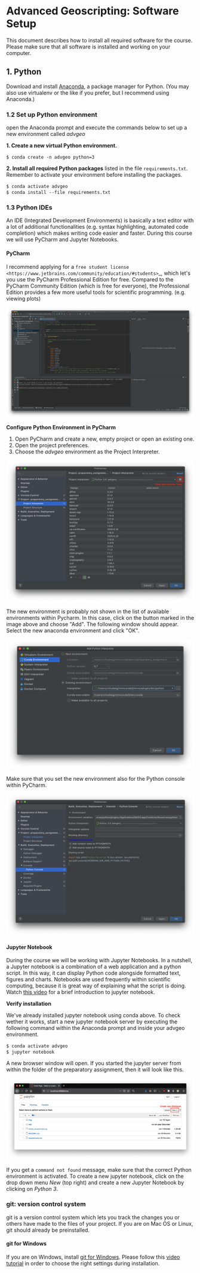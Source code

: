 # Advanced Geoscripting: Software Setup

This document describes how to install all required software for the course. Please make sure that all software is installed and working on your computer.

## 1. Python

Download and install [Anaconda](https://www.anaconda.com/products/individual), a package manager for Python. (You may also use virtualenv or the like if you prefer, but I recommend using Anaconda.)

### 1.2 Set up Python environment

open the Anaconda prompt and execute the commands below to set up a new environment called *advgeo*

**1. Create a new virtual Python environment.**

```
$ conda create -n advgeo python=3
```

**2. Install all required Python packages** listed in the file `requirements.txt`. Remember to activate your environment before installing the packages.

```
$ conda activate advgeo
$ conda install --file requirements.txt
```

### 1.3 Python IDEs

An IDE (Integrated Development Environments) is basically a text editor with a lot of additional functionalities (e.g. syntax highlighting, automated code completion) which makes writing code easier and faster. During this course we will use PyCharm and Jupyter Notebooks.

#### PyCharm

I recommend applying for a `free student license <https://www.jetbrains.com/community/education/#students>`_, which let's you use the PyCharm Professional Edition for free. Compared to the PyCharm Community Edition (which is free for everyone), the Professional Edition provides a few more useful tools for scientific programming. (e.g. viewing plots)

![pycharm home screen](./img/pycharm.png)

**Configure Python Environment in PyCharm**

1. Open PyCharm and create a new, empty project or open an existing one.
2. Open the project preferences.
3. Choose the *advgeo* environment as the Project Interpreter.

![pycharm project_interpreter](./img/project_interpreter.png)

The new environment is probably not shown in the list of available environments within Pycharm. In this case, click on the button marked in the image above and choose "Add". The following window should appear. Select the new anaconda environment and click "OK".

![add conda environment to PyCharm](./img/add_conda_env.png)

Make sure that you set the new environment also for the Python console within PyCharm.

![pycharm python interpreter for console](./img/python_interpreter_console.png)


#### Jupyter Notebook

During the course we will be working with Jupyter Notebooks. In a nutshell, a Jupyter notebook is a combination of a web application and a python script. In this way, it can display Python code alongside formatted text, figures and charts. Notebooks are used frequently within scientific computing, because it is great way of explaining what the script is doing. Watch [this video](https://www.youtube.com/watch?v=jZ952vChhuI) for a brief introduction to jupyter notebook. 

**Verify installation**

We've already installed jupyter notebook using conda above. To check wether it works, start a new jupyter notebook server by executing the following command within the Anaconda prompt and inside your advgeo environment.

```
$ conda activate advgeo
$ jupyter notebook
```

A new browser window will open. If you started the jupyter server from within the folder of the preparatory assignment, then it will look like this.

![Jupyter notebook home screen](./img/jupyter_start.png)

If you get a ``command not found`` message, make sure that the correct Python environment is activated.
To create a new jupyter notebook, click on the drop down menu *New* (top right) and create a new Jupyter Notebook by clicking on *Python 3*.


### git: version control system

git is a version control system which lets you track the changes you or others have made to the files of your project. If you are on Mac OS or Linux, git should already be preinstalled.

#### git for Windows

If you are on Windows, install [git for Windows](https://git-scm.com/download/win). Please follow this [video tutorial](https://www.youtube.com/watch?v=339AEqk9c-8) in order to choose the right settings during installation.
